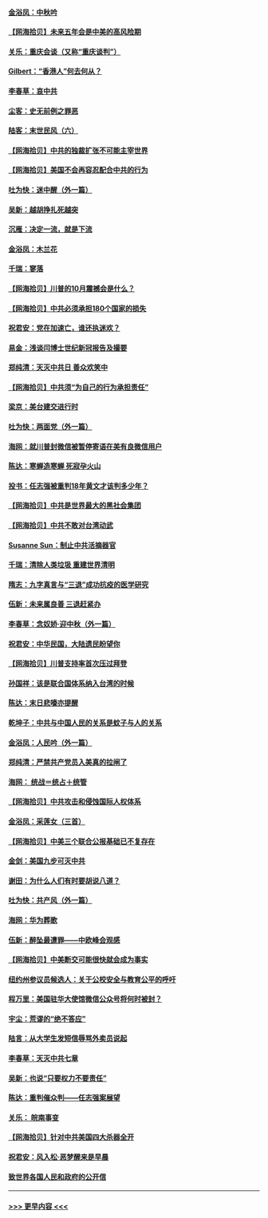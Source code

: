 #### [金浴凤：中秋吟](../pages/nsc993/n12441773.md?t=10011051) 
#### [【网海拾贝】未来五年会是中美的高风险期](../pages/nsc993/n12440760.md?t=10011051) 
#### [关乐：重庆会谈（又称“重庆谈判”）](../pages/nsc993/n12437525.md?t=10011051) 
#### [Gilbert：“香港人”何去何从？](../pages/nsc993/n12435894.md?t=10011051) 
#### [李春草：哀中共](../pages/nsc993/n12435874.md?t=10011051) 
#### [尘客：史无前例之罪恶](../pages/nsc993/n12435762.md?t=10011051) 
#### [陆客：末世民风（六）](../pages/nsc993/n12435354.md?t=10011051) 
#### [【网海拾贝】中共的独裁扩张不可能主宰世界](../pages/nsc993/n12435151.md?t=10011051) 
#### [【网海拾贝】美国不会再容忍配合中共的行为](../pages/nsc993/n12433808.md?t=10011051) 
#### [吐为快：迷中醒（外一篇）](../pages/nsc993/n12433585.md?t=10011051) 
#### [吴新：越胡挣扎死越突](../pages/nsc993/n12433562.md?t=10011051) 
#### [沉雁：决定一流，就是下流](../pages/nsc993/n12432128.md?t=10011051) 
#### [金浴凤：木兰花](../pages/nsc993/n12432124.md?t=10011051) 
#### [千瑞：寥落](../pages/nsc993/n12432071.md?t=10011051) 
#### [【网海拾贝】川普的10月震撼会是什么？](../pages/nsc993/n12431624.md?t=10011051) 
#### [【网海拾贝】中共必须承担180个国家的损失](../pages/nsc993/n12428893.md?t=10011051) 
#### [祝君安：党在加速亡，谁还执迷欢？](../pages/nsc993/n12428652.md?t=10011051) 
#### [易金：浅谈闫博士世纪新冠报告及撮要](../pages/nsc993/n12426822.md?t=10011051) 
#### [郑纯清：天灭中共日 善众欢笑中](../pages/nsc993/n12426784.md?t=10011051) 
#### [【网海拾贝】中共须“为自己的行为承担责任”](../pages/nsc993/n12426067.md?t=10011051) 
#### [梁京：美台建交进行时](../pages/nsc993/n12424066.md?t=10011051) 
#### [吐为快：两面党（外一篇）](../pages/nsc993/n12424043.md?t=10011051) 
#### [海网：就川普封微信被暂停寄语在美有良微信用户](../pages/nsc993/n12424021.md?t=10011051) 
#### [陈达：寒蝉造寒蝉 死寂孕火山](../pages/nsc993/n12423958.md?t=10011051) 
#### [投书：任志强被重判18年黄文才该判多少年？](../pages/nsc993/n12423672.md?t=10011051) 
#### [【网海拾贝】中共是世界最大的黑社会集团](../pages/nsc993/n12423543.md?t=10011051) 
#### [【网海拾贝】中共不敢对台湾动武](../pages/nsc993/n12421418.md?t=10011051) 
#### [Susanne Sun：制止中共活摘器官](../pages/nsc993/n12419654.md?t=10011051) 
#### [千瑞：清除人类垃圾 重建世界清明](../pages/nsc993/n12419414.md?t=10011051) 
#### [隋志：九字真言与“三退”成功抗疫的医学研究](../pages/nsc993/n12419248.md?t=10011051) 
#### [伍新：未来属良善 三退赶紧办](../pages/nsc993/n12418496.md?t=10011051) 
#### [李春草：念奴娇·迎中秋（外一篇）](../pages/nsc993/n12418465.md?t=10011051) 
#### [祝君安：中华民国，大陆遗民盼望你](../pages/nsc993/n12418089.md?t=10011051) 
#### [【网海拾贝】川普支持率首次压过拜登](../pages/nsc993/n12418050.md?t=10011051) 
#### [孙国祥：该是联合国体系纳入台湾的时候](../pages/nsc993/n12417369.md?t=10011051) 
#### [陈达：末日悲嚎亦提醒](../pages/nsc993/n12416736.md?t=10011051) 
#### [乾坤子：中共与中国人民的关系是蚊子与人的关系](../pages/nsc993/n12416632.md?t=10011051) 
#### [金浴凤：人民吟（外一篇）](../pages/nsc993/n12416567.md?t=10011051) 
#### [郑纯清：严禁共产党员入美真的拉闸了](../pages/nsc993/n12416550.md?t=10011051) 
#### [海网： 统战＝统占＋统管](../pages/nsc993/n12416404.md?t=10011051) 
#### [【网海拾贝】中共攻击和侵蚀国际人权体系](../pages/nsc993/n12416250.md?t=10011051) 
#### [金浴凤：采莲女（三首）](../pages/nsc993/n12415517.md?t=10011051) 
#### [【网海拾贝】中美三个联合公报基础已不复存在](../pages/nsc993/n12415054.md?t=10011051) 
#### [金剑：美国九步可灭中共](../pages/nsc993/n12413183.md?t=10011051) 
#### [谢田：为什么人们有时要胡说八道？](../pages/nsc993/n12411861.md?t=10011051) 
#### [吐为快：共产风（外一篇）](../pages/nsc993/n12411761.md?t=10011051) 
#### [海网：华为葬歌](../pages/nsc993/n12410381.md?t=10011051) 
#### [伍新：醉坠最遭罪——中欧峰会观感](../pages/nsc993/n12410364.md?t=10011051) 
#### [【网海拾贝】中美断交可能很快就会成为事实](../pages/nsc993/n12409495.md?t=10011051) 
#### [纽约州参议员候选人：关于公校安全与教育公平的呼吁](../pages/nsc993/n12409228.md?t=10011051) 
#### [程万里：美国驻华大使馆微信公众号将何时被封？](../pages/nsc993/n12407397.md?t=10011051) 
#### [宇尘：荒谬的“绝不答应”](../pages/nsc993/n12407360.md?t=10011051) 
#### [陆言：从大学生发短信辱骂外卖员说起](../pages/nsc993/n12407285.md?t=10011051) 
#### [李春草：天灭中共七章](../pages/nsc993/n12406988.md?t=10011051) 
#### [吴新：也说“只要权力不要责任”](../pages/nsc993/n12406966.md?t=10011051) 
#### [陈达：重判催众判——任志强案展望](../pages/nsc993/n12404540.md?t=10011051) 
#### [关乐： 皖南事变](../pages/nsc993/n12404288.md?t=10011051) 
#### [【网海拾贝】针对中共美国四大杀器全开](../pages/nsc993/n12404172.md?t=10011051) 
#### [祝君安：风入松‧恶梦醒来是早晨](../pages/nsc993/n12401953.md?t=10011051) 
#### [致世界各国人民和政府的公开信](../pages/nsc993/n12401824.md?t=10011051) 

----
#### [ >>> 更早内容 <<< ](../indexes/nsc993-earlier.md)
